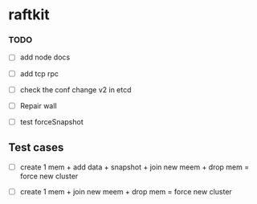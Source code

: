 # raftkit

### TODO 
- [ ] add node docs 
- [ ] add tcp rpc 
- [ ] check the conf change v2 in etcd
- [ ] Repair wall 
- [ ] test forceSnapshot


## Test cases 
- [ ] create 1 mem + add data + snapshot + join new meem + drop mem = force new cluster
- [ ] create 1 mem +  join new meem + drop mem = force new cluster




